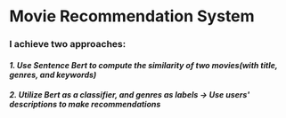 # Movie Recommendation System

### I achieve two approaches:
#### *1. Use Sentence Bert to compute the similarity of two movies(with title, genres, and keywords)*
#### *2. Utilize Bert as a classifier, and genres as labels -> Use users' descriptions to make recommendations*
